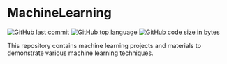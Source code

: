 # MachineLearning
[![GitHub last commit](https://img.shields.io/github/last-commit/Jainil09/MachineLearning?color=green&logo=github&style=for-the-badge)](https://github.com/Jainil09/MachineLearning) 
[![GitHub top language](https://img.shields.io/github/languages/top/Jainil09/MachineLearning?color=F37626&logo=jupyter&style=for-the-badge)](https://github.com/Jainil09/MachineLearning) 
[![GitHub code size in bytes](https://img.shields.io/github/languages/code-size/Jainil09/Machine-Learning?color=blue&logo=python&style=for-the-badge)](https:/Jainil09/MachineLearning)

This repository contains machine learning projects and materials to demonstrate various machine learning techniques.
